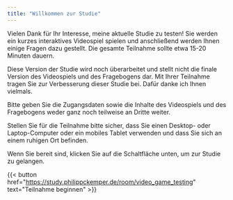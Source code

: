 ```yaml
---
title: "Willkommen zur Studie"
---
```


Vielen Dank für Ihr Interesse, meine aktuelle Studie zu testen! Sie werden ein kurzes interaktives Videospiel spielen und anschließend werden Ihnen einige Fragen dazu gestellt. Die gesamte Teilnahme sollte etwa 15-20 Minuten dauern.

Diese Version der Studie wird noch überarbeitet und stellt nicht die finale Version des Videospiels und des Fragebogens dar. Mit Ihrer Teilnahme tragen Sie zur Verbesserung dieser Studie bei. Dafür danke ich Ihnen vielmals.

Bitte geben Sie die Zugangsdaten sowie die Inhalte des Videospiels und des Fragebogens weder ganz noch teilweise an Dritte weiter.

Stellen Sie für die Teilnahme bitte sicher, dass Sie einen Desktop- oder Laptop-Computer oder ein mobiles Tablet verwenden und dass Sie sich an einem ruhigen Ort befinden.

Wenn Sie bereit sind, klicken Sie auf die Schaltfläche unten, um zur Studie zu gelangen.

{{< button href="https://study.philippckemper.de/room/video_game_testing" text="Teilnahme beginnen" >}}
